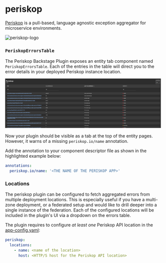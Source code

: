 # periskop

[Periskop](https://periskop.io/) is a pull-based, language agnostic exception aggregator for microservice environments.

![periskop-logo](https://i.imgur.com/z8BLePO.png)

### `PeriskopErrorsTable`

The Periskop Backstage Plugin exposes an entity tab component named `PeriskopErrorsTable`. Each of the entries in the table will direct you to the error details in your deployed Periskop instance location.

![periskop-errors-card](./docs/periskop-plugin-screenshot.png)

Now your plugin should be visible as a tab at the top of the entity pages.
However, it warns of a missing `periskop.io/name` annotation.

Add the annotation to your component descriptor file as shown in the highlighted example below:

```yaml
annotations:
  periskop.io/name: '<THE NAME OF THE PERISKOP APP>'
```

### Locations

The periskop plugin can be configured to fetch aggregated errors from multiple deployment locations. This is especially useful if you have a multi-zone deployment, or a federated setup and would like to drill deeper into a single instance of the federation. Each of the configured locations will be included in the plugin's UI via a dropdown on the errors table.

The plugin requires to configure _at least one_ Periskop API location in the [app-config.yaml](https://github.com/backstage/backstage/blob/master/app-config.yaml):

```yaml
periskop:
  locations:
    - name: <name of the location>
      host: <HTTP/S host for the Periskop API location>
```
